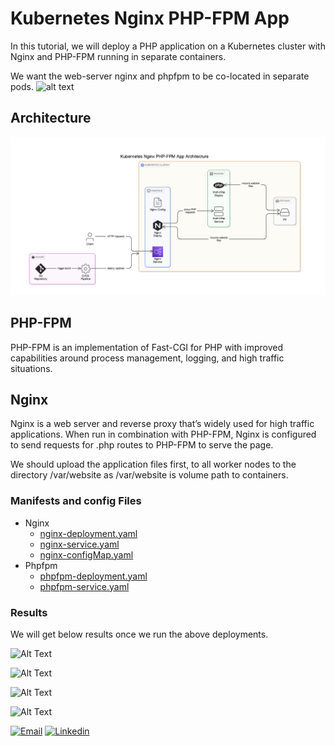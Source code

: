 # Kubernetes Nginx PHP-FPM App

In this tutorial, we will deploy a PHP application on a Kubernetes cluster with Nginx and PHP-FPM running in separate containers.

We want the web-server nginx and phpfpm to be co-located in separate pods.
![alt text](https://i.ibb.co/R4P9YB0/kubernetes-nginx-phpfpm1-drawio.png)

## Architecture
![Eraser Diagram](.eraser/mFSw11dJhyjXiR1oQ61R___1GnFFCkZzsfjm5qyZrykm6k4jJx2___---diagram----d5a76badc4473cf73722f898d2806acb-Kubernetes-Nginx-PHP-FPM-App-Architecture.png)


## PHP-FPM

PHP-FPM is an implementation of Fast-CGI for PHP with improved capabilities around process management, logging, and high traffic situations.

## Nginx

Nginx is a web server and reverse proxy that’s widely used for high traffic applications. When run in combination with PHP-FPM, Nginx is configured to send requests for .php routes to PHP-FPM to serve the page.

We should upload the application files first, to all worker nodes to the directory /var/website as /var/website is volume path to containers.

### Manifests and config Files

- Nginx
  - [nginx-deployment.yaml](https://github.com/triplom/kubernetes-nginx-phpfpm-app/blob/master/nginx-deployment.yml)
  - [nginx-service.yaml](https://github.com/triplom/kubernetes-nginx-phpfpm-app/blob/master/nginx-service.yml)
  - [nginx-configMap.yaml](https://github.com/triplom/kubernetes-nginx-phpfpm-app/blob/master/nginx-configMap.yml)
- Phpfpm
  - [phpfpm-deployment.yaml](https://github.com/triplom/kubernetes-nginx-phpfpm-app/blob/master/phpfpm-deployment.yml)
  - [phpfpm-service.yaml](https://github.com/triplom/kubernetes-nginx-phpfpm-app/blob/master/phpfpm-service.yml)

### Results

We will get below results once we run the above deployments.

![Alt Text](https://i.ibb.co/ncCK0SK/pic1.png)

![Alt Text](https://i.ibb.co/54CyQ13/pic2.png)

![Alt Text](https://i.ibb.co/8DmX6yQ/pic3.png)

![Alt Text](https://i.ibb.co/L6Gtcy6/pic4.png)

[![Email](https://img.shields.io/badge/-triplom@gmail.com-D14836?style=flat&logo=Gmail&logoColor=white)](mailto:triplom@gmail.com)
[![Linkedin](https://img.shields.io/badge/-Linkedin-blue)](https://www.linkedin.com/in/triplom)
